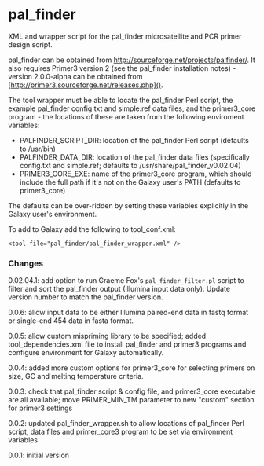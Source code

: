 pal_finder
==========
XML and wrapper script for the pal_finder microsatellite and PCR primer design script.

pal_finder can be obtained from <http://sourceforge.net/projects/palfinder/>. It also
requires Primer3 version 2 (see the pal_finder installation notes) - version 2.0.0-alpha
can be obtained from [http://primer3.sourceforge.net/releases.php]().

The tool wrapper must be able to locate the pal_finder Perl script, the example
pal_finder config.txt and simple.ref data files, and the primer3_core program - the
locations of these are taken from the following enviroment variables:

 * PALFINDER_SCRIPT_DIR: location of the pal_finder Perl script (defaults to /usr/bin)
 * PALFINDER_DATA_DIR: location of the pal_finder data files (specifically config.txt
   and simple.ref; defaults to /usr/share/pal_finder_v0.02.04)
 * PRIMER3_CORE_EXE: name of the primer3_core program, which should include the
   full path if it's not on the Galaxy user's PATH (defaults to primer3_core)

The defaults can be over-ridden by setting these variables explicitly in the Galaxy
user's environment.

To add to Galaxy add the following to tool_conf.xml:

    <tool file="pal_finder/pal_finder_wrapper.xml" />

### Changes ###

0.02.04.1: add option to run Graeme Fox's `pal_finder_filter.pl` script to filter and
       sort the pal_finder output (Illumina input data only). Update version number to
       match the pal_finder version.

0.0.6: allow input data to be either Illumina paired-end data in fastq format or
       single-end 454 data in fasta format.

0.0.5: allow custom mispriming library to be specified; added tool_dependencies.xml file
       to install pal_finder and primer3 programs  and configure environment for Galaxy
       automatically.

0.0.4: added more custom options for primer3_core for selecting primers on size, GC and
       melting temperature criteria.

0.0.3: check that pal_finder script & config file, and primer3_core executable are all
       available; move PRIMER_MIN_TM parameter to new "custom" section for primer3
       settings

0.0.2: updated pal_finder_wrapper.sh to allow locations of pal_finder Perl script, data
       files and primer_core3 program to be set via environment variables

0.0.1: initial version